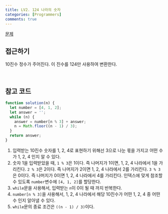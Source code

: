 ```yaml
---
title: LV2. 124 나라의 숫자
categories: [Programmers]
comments: true
---
```


[문제](https://programmers.co.kr/learn/courses/30/lessons/12899#)

## 접근하기

10진수 정수가 주어진다. 이 진수를 124만 사용하여 변환한다.

<br>

## 참고 코드

```js
function solution(n) {
  let number = [4, 1, 2];
  let answer = '';
  while (n) {
    answer = number[n % 3] + answer;
    n = Math.floor((n - 1) / 3);
  }
  return answer;
}
```

1. 입력받는 10진수 숫자를 1, 2, 4로 표현하기 위해선 3으로 나눈 몫을 가지고 어떤 수가 1, 2, 4 인지 알 수 있다.
2. 숫자 1을 입력받았을 때, `1 % 3`은 1이다. 즉 나머지가 1이면, 1, 2, 4 나라에서 1을 가리킨다. `2 % 3`은 2이다. 즉 나머지가 2이면 1, 2, 4 나라에서 2를 가리킨다. `3 % 3`은 0이다. 즉 나머지가 0이면 1, 2, 4 나라에서 4를 가리킨다. 인덱스에 맞게 참조할 수 있도록 `number`변수에 `[4, 1, 2]`를 할당한다.
3. `while`문을 사용해서, 입력받는 `n`이 0이 될 때 까지 반복한다.
4. `number[n % 3]`을 사용해서, 1, 2, 4 나라에서 해당 10진수가 어떤 1, 2, 4 중 어떤 수 인지 알아낼 수 있다.
5. `while`문의 종료 조건은 `((n - 1) / 3)`이다.
